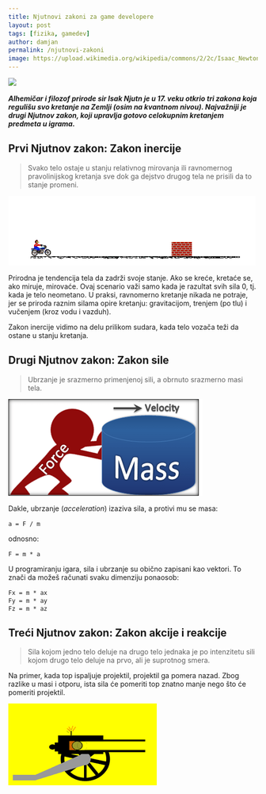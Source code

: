 ```yaml
---
title: Njutnovi zakoni za game developere
layout: post
tags: [fizika, gamedev]
author: damjan
permalink: /njutnovi-zakoni
image: https://upload.wikimedia.org/wikipedia/commons/2/2c/Isaac_Newton_laboratory_fire.jpg
---
```


![]({{page.image}})

***Alhemičar i filozof prirode sir Isak Njutn je u 17. veku otkrio tri zakona koja regulišu svo kretanje na Zemlji (osim na kvantnom nivou). Najvažniji je drugi Njutnov zakon, koji upravlja gotovo celokupnim kretanjem predmeta u igrama.***

## Prvi Njutnov zakon: Zakon inercije

> Svako telo ostaje u stanju relativnog mirovanja ili ravnomernog pravolinijskog kretanja sve dok ga dejstvo drugog tela ne prisili da to stanje promeni.

![](/images/koncepti/sile/zakon-inercije.gif)

Prirodna je tendencija tela da zadrži svoje stanje. Ako se kreće, kretaće se, ako miruje, mirovaće. Ovaj scenario važi samo kada je razultat svih sila 0, tj. kada je telo neometano. U praksi, ravnomerno kretanje nikada ne potraje, jer se priroda raznim silama opire kretanju: gravitacijom, trenjem (po tlu) i vučenjem (kroz vodu i vazduh).

Zakon inercije vidimo na delu prilikom sudara, kada telo vozača teži da ostane u stanju kretanja.

## Drugi Njutnov zakon: Zakon sile

> Ubrzanje je srazmerno primenjenoj sili, a obrnuto srazmerno masi tela.

![](/images/koncepti/sile/zakon-sile.png)

Dakle, ubrzanje (*acceleration*) izaziva sila, a protivi mu se masa:

```
a = F / m
```
odnosno:
```
F = m * a
```

U programiranju igara, sila i ubrzanje su obično zapisani kao vektori. To znači da možeš računati svaku dimenziju ponaosob:
```
Fx = m * ax
Fy = m * ay
Fz = m * az
```

## Treći Njutnov zakon: Zakon akcije i reakcije

> Sila kojom jedno telo deluje na drugo telo jednaka je po intenzitetu sili kojom drugo telo deluje na prvo, ali je suprotnog smera.

Na primer, kada top ispaljuje projektil, projektil ga pomera nazad. Zbog razlike u masi i otporu, ista sila će pomeriti top znatno manje nego što će pomeriti projektil.

![](/images/koncepti/sile/top.gif)
